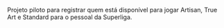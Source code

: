 Projeto piloto para registrar quem está disponível para jogar Artisan, True Art e Standard
para o pessoal da Superliga.